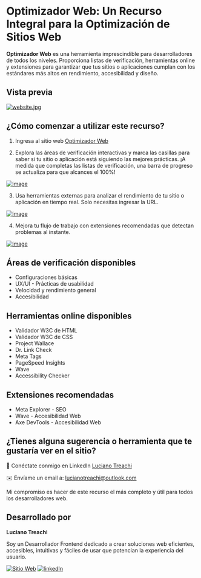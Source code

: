 # Optimizador Web: Un Recurso Integral para la Optimización de Sitios Web

**Optimizador Web** es una herramienta imprescindible para desarrolladores de todos los niveles. Proporciona listas de verificación, herramientas online y extensiones para garantizar que tus sitios o aplicaciones cumplan con los estándares más altos en rendimiento, accesibilidad y diseño.

## Vista previa

[![website.jpg](https://i.postimg.cc/rFFF2Ksv/website.jpg)](https://postimg.cc/grQPvcvD)

## ¿Cómo comenzar a utilizar este recurso?

1. Ingresa al sitio web [Optimizador Web](https://optimizadorweb.vercel.app/)

2. Explora las áreas de verificación interactivas y marca las casillas para saber si tu sitio
   o aplicación está siguiendo las mejores prácticas. ¡A medida que completas las listas de verificación, una barra de progreso se actualiza para que alcances el 100%!

[![image](https://i.postimg.cc/VLB808v9/areas.jpg)](https://postimg.cc/6y3SFFdT)

3. Usa herramientas externas para analizar el rendimiento de tu sitio o aplicación en tiempo real. Solo necesitas ingresar la URL.

[![image](https://i.postimg.cc/GhYpMV29/sites.jpg)](https://postimg.cc/JGrm0TjW)

4. Mejora tu flujo de trabajo con extensiones recomendadas que detectan problemas al instante.

[![image](https://i.postimg.cc/QMSG4k1F/extensions.jpg)](https://postimg.cc/066BrStv)

## Áreas de verificación disponibles

- Configuraciones básicas
- UX/UI - Prácticas de usabilidad
- Velocidad y rendimiento general
- Accesibilidad

## Herramientas online disponibles

- Validador W3C de HTML
- Validador W3C de CSS
- Project Wallace
- Dr. Link Check
- Meta Tags
- PageSpeed Insights
- Wave
- Accessibility Checker

## Extensiones recomendadas

- Meta Explorer - SEO
- Wave - Accesibilidad Web
- Axe DevTools - Accesibilidad Web

## ¿Tienes alguna sugerencia o herramienta que te gustaría ver en el sitio?

🔗 Conéctate conmigo en LinkedIn [Luciano Treachi](https://www.linkedin.com/in/luciano-treachi/)

✉️ Envíame un email a: [lucianotreachi@outlook.com](mailto:lucianotreachi@outlook.com)

Mi compromiso es hacer de este recurso el más completo y útil para todos los desarrolladores web.

## Desarrollado por

**Luciano Treachi**

Soy un Desarrollador Frontend dedicado a crear soluciones web eficientes, accesibles, intuitivas y fáciles de usar que potencian la experiencia del usuario.

[![Sitio Web](https://img.shields.io/badge/Sitio_Web-black?style=for-the-badge&logoColor=white)](https://lucianotreachi.vercel.app/)
[![linkedIn](https://img.shields.io/badge/LinkedIn-0077B5?style=for-the-badge&logoColor=white)](https://www.linkedin.com/in/luciano-treachi/)
